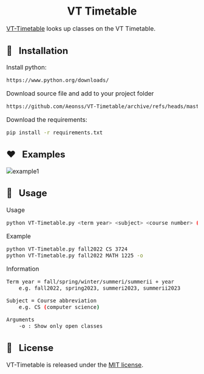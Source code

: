 <h1 align="center">VT Timetable</h1>

<font size="3">

<a href="https://github.com/Aeonss/VT-Timetable/blob/master/VT-Timetable.py">VT-Timetable</a> looks up classes on the VT Timetable.

## 🔨 &nbsp; Installation
Install python:
``` bash
https://www.python.org/downloads/
```

Download source file and add to your project folder
``` bash
https://github.com/Aeonss/VT-Timetable/archive/refs/heads/master.zip
```

Download the requirements:
``` bash
pip install -r requirements.txt
```
## ❤️ &nbsp; Examples
![example1](https://i.imgur.com/n0mBt1Q.png)


## 🚀 &nbsp; Usage

Usage
``` bash
python VT-Timetable.py <term year> <subject> <course number> (-o)
```

Example
``` bash
python VT-Timetable.py fall2022 CS 3724
python VT-Timetable.py fall2022 MATH 1225 -o
```

Information
``` bash
Term year = fall/spring/winter/summeri/summerii + year
    e.g. fall2022, spring2023, summeri2023, summerii2023

Subject = Course abbreviation
    e.g. CS (computer science)

Arguments
    -o : Show only open classes

```


## 📘 &nbsp; License
VT-Timetable is released under the [MIT license](https://github.com/Aeonss/VT-Timetable/blob/master/LICENSE.md).

</font>